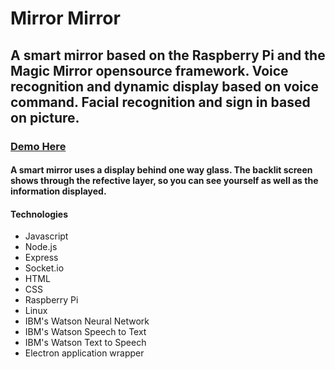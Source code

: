 # Mirror Mirror 

## A smart mirror based on the Raspberry Pi and the Magic Mirror opensource framework. Voice recognition and dynamic display based on voice command. Facial recognition and sign in based on picture.
### [Demo Here](https://www.youtube.com/watch?v=psGGQQ7luvk&feature=youtu.be)
#### A smart mirror uses a display behind one way glass. The backlit screen shows through the refective layer, so you can see yourself as well as the information displayed.

#### Technologies

* Javascript
* Node.js
* Express
* Socket.io
* HTML
* CSS
* Raspberry Pi
* Linux
* IBM's Watson Neural Network
* IBM's Watson Speech to Text
* IBM's Watson Text to Speech
* Electron application wrapper


